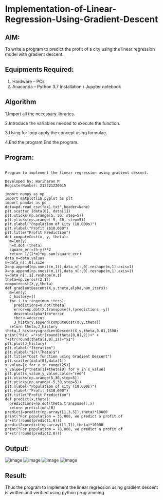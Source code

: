 # Implementation-of-Linear-Regression-Using-Gradient-Descent

## AIM:
To write a program to predict the profit of a city using the linear regression model with gradient descent.

## Equipments Required:
1. Hardware – PCs
2. Anaconda – Python 3.7 Installation / Jupyter notebook

## Algorithm
1.Import all the necessary libraries.

2.Introduce the variables needed to execute the function.

3.Using for loop apply the concept using formulae.

4.End the program.End the program.

## Program:
```

Program to implement the linear regression using gradient descent.

Developed by: Hariharan M
RegisterNumber: 212221220015

import numpy as np
import matplotlib.pyplot as plt
import pandas as pd
data=pd.read_csv("ex1.txt",header=None)
plt.scatter (data[0], data[1])
plt.xticks(np.arange(5, 30, step=5))
plt.yticks(np.arange(-5, 30, step=5))
plt.xlabel("Population of City (10,000s)")
plt.ylabel("Profit ($10,000")
plt.title("Profit Prediction")
def computeCost(x, y, theta):
  m=len(y)
  h=X.dot (theta)
  square_err=(h-y)**2
  return 1/(2*m)*np.sum(square_err)
data_n=data.values
m=data_n[:,0].size
X=np.append(np.ones((m,1)),data_n[:,0].reshape(m,1),axis=1)
X=np.append(np.ones((m,1)),data_n[:,0].reshape(m,1),axis=1)
y=data_n[:,1].reshape(m,1)
theta=np.zeros((2,1))
computecost(X,y,theta)
def gradientDescent(X,y,theta,alpha,num_iters):
  m=len(y)
  J_history=[]
  for i in range(num_iters):
    predictions=X.dot(theta)
    error=np.dot(X.transpose(),(predictions -y))
    descent=alpha*1/m*error
    theta-=descent
    J_history.append(computeCost(X,y,theta))
  return theta,J_history
theta,J_history=gradientDescent(X,y,theta,0.01,1500)
print("h(x) ="+str(round(theta[0,0],2))+" + "+str(round(theta[1,0],2))+"x1")
plt.plot(J_history)
plt.xlabel("Iteration")
plt.ylabel("$J(\Theta)$")
plt.title("Cost function using Gradient Descent")
plt.scatter(data[0],data[1])
x_value=[x for x in range(25)]
y_value=[y*theta[1]+theta[0] for y in x_value]
plt.plot(x_value,y_value,color="red")
plt.xticks(np.arange(5,30,step=5))
plt.yticks(np.arange(-5,30,step=5))
plt.xlabel("Population of city (10,000s)")
plt.ylabel("Profit ($10,000")
plt.title("Profit Prediction")
def predict(x,theta):
  predictions=np.dot(theta.transpose(),x)
  return predictions[0]
predict1=predict(np.array([1,3.5]),theta)*10000
print("For population = 35,000, we predict a profit of $"+str(round(predict1,0)))
predict2=predict(np.array([1,7]),theta)*10000
print("For population = 70,000, we predict a profit of $"+str(round(predict2,0)))

```

## Output:
![image](https://user-images.githubusercontent.com/117006918/198871776-d13c79fe-3059-49f5-8c07-84be3bbda631.png)
![image](https://user-images.githubusercontent.com/117006918/198871789-88c2aa05-2483-442d-bf9b-615294b523da.png)
![image](https://user-images.githubusercontent.com/117006918/198871803-635ed14d-366f-4d34-96a7-92244abbab4f.png)
![image](https://user-images.githubusercontent.com/117006918/198871808-ee872a01-5a7e-4edb-ac78-1db2b2023ba7.png)



## Result:
Thus the program to implement the linear regression using gradient descent is written and verified using python programming.
